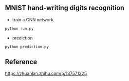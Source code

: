 ## MNIST hand-writing digits recognition

- train a CNN network
```cmd
python run.py
```

- prediction
```cmd
python prediction.py
```

## Reference
https://zhuanlan.zhihu.com/p/137571225